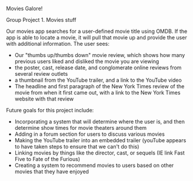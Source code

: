 Movies Galore!

Group Project 1. Movies stuff

Our movies app searches for a user-defined movie title using OMDB. If the app is able to locate a movie, it will pull that movie up and provide the user with additional information. The user sees:

- Our "thumbs up/thumbs down" movie review, which shows how many previous users liked and disliked the movie you are viewing
- the poster, cast, release date, and conglomerate online reviews from several review outlets
- a thumbnail from the YouTube trailer, and a link to the YouTube video
- The headline and first paragraph of the New York Times review of the movie from when it first came out, with a link to the New York Times website with that review

Future goals for this project include:

- Incorporating a system that will determine where the user is, and then determine show times for movie theaters around them
- Adding in a forum section for users to discuss various movies
- Making the YouTube trailer into an embedded trailer (youTube appears to have taken steps to ensure that we can't do this)
- Linking movies by things like the director, cast, or sequels (IE link Fast Five to Fate of the Furious)
- Creating a system to recommend movies to users based on other movies that they have enjoyed
